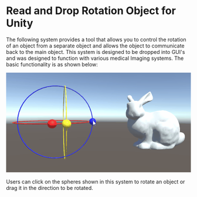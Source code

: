 # Read and Drop Rotation Object for Unity
The following system provides a tool that allows you to control the rotation of an object from a separate object and allows the object to communicate back to the main object. This system is designed to be dropped into GUI's and was designed to function with various medical Imaging systems. The basic functionality is as shown below: 

![A GIF showing the system should be here](ForReadMe/ClickToRotateAnimation.gif)

Users can click on the spheres shown in this system to rotate an object or drag it in the direction to be rotated. 
